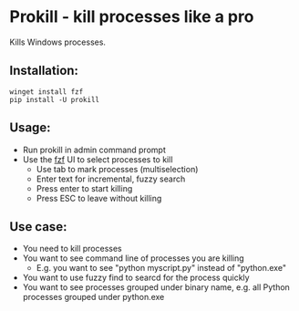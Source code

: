# Prokill - kill processes like a pro

Kills Windows processes.

## Installation:

```
winget install fzf
pip install -U prokill
```

## Usage:

- Run prokill in admin command prompt
- Use the [fzf](https://github.com/junegunn/fzf) UI to select processes to kill
  - Use tab to mark processes (multiselection)
  - Enter text for incremental, fuzzy search
  - Press enter to start killing
  - Press ESC to leave without killing


## Use case:

- You need to kill processes
- You want to see command line of processes you are killing
    - E.g. you want to see "python myscript.py" instead of "python.exe"
- You want to use fuzzy find to searcd for the process quickly
- You want to see processes grouped under binary name, e.g. all Python
  processes grouped under python.exe
